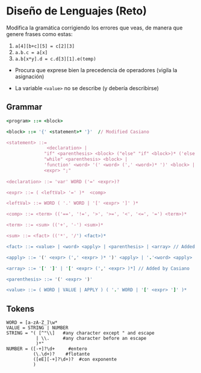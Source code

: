 # Diseño de Lenguajes (Reto)

Modifica la gramática corrigiendo los errores que veas, de manera que genere frases como estas:

1. `a[4][b+c][5] = c[2][3]`
2. `a.b.c = a[x]`
3. `a.b[x*y].d = c.d[3][1].e(temp)`

* Procura que exprese bien la precedencia de operadores (vigila la asignación)

* La variable `<value>` no se describe (y debería describirse)

## Grammar

```ruby
<program> ::= <block>

<block> ::= '{' <statement>* '}'  // Modified Casiano

<statement> ::=
               <declaration> |
              "if" <parenthesis> <block> ("else" "if" <block>)* ('else' <block>)? |
              "while" <parenthesis> <block> |
              'function' <word> '(' <word> (',' <word>)* ')' <block> |
              <expr> ";"
              
<declaration> ::= 'var' WORD ('=' <expr>)?

<expr> ::= ( <leftVal> '=' )*  <comp>

<leftVal> ::= WORD ( '.' WORD | '[' <expr> ']' )*

<comp> ::= <term> (('==', '!=', '>', '>=', '<', '<=', '=') <term>)*

<term> ::= <sum> (('+', '-') <sum>)*

<sum> ::= <fact> (('*', '/') <fact>)*

<fact> ::= <value> | <word> <apply> | <parenthesis> | <array> // Added by: Casiano

<apply> ::= '(' <expr> (',' <expr> )* ')' <apply> | '.'<word> <apply> | empty

<array> ::= '[' ']' | '[' <expr> (',' <expr> )*] // Added by Casiano

<parenthesis> ::= '(' <expr> ')'

<value> ::= ( WORD | VALUE | APPLY ) ( '.' WORD | '[' <expr> ']' )*
```

## Tokens

```Ỳacc
WORD = [a-zA-Z_]\w*
VALUE = STRING | NUMBER
STRING = "( [^"\\]   #any character except " and escape
           | \\.     #any character before an escape
           )*"
NUMBER = ([-+]?\d+     #entero
          (\.\d+)?    #flotante
          ([eE][-+]?\d+)?  #con exponente
          )
```
